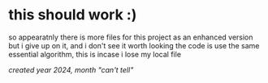 # this should work :) 

so appearatnly there is more files for this project as an enhanced version but i give up on it, and i don't see it worth looking
the code is use the same essential algorithm, this is incase i lose my local file 

_created year 2024, month "can't tell"_
 

